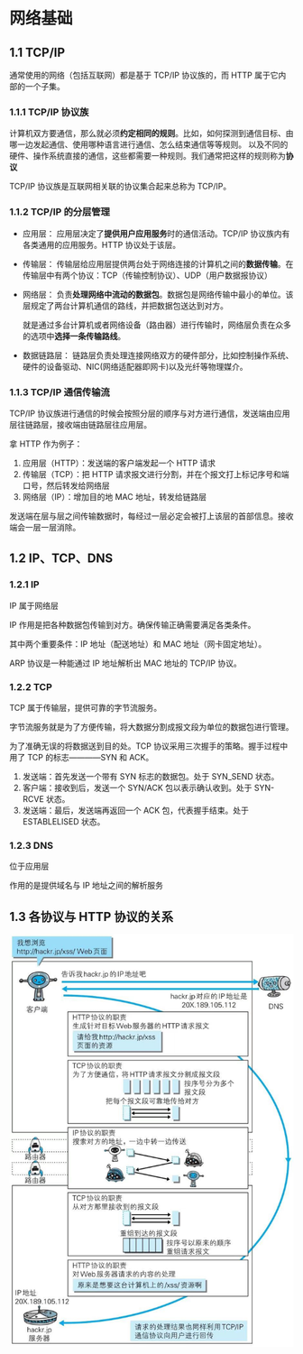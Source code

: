 # 网络基础

## 1.1 TCP/IP

通常使用的网络（包括互联网）都是基于 TCP/IP 协议族的，而 HTTP 属于它内部的一个子集。

### 1.1.1 TCP/IP 协议族

计算机双方要通信，那么就必须**约定相同的规则**。比如，如何探测到通信目标、由哪一边发起通信、使用哪种语言进行通信、怎么结束通信等等规则。
以及不同的硬件、操作系统直接的通信，这些都需要一种规则。我们通常把这样的规则称为**协议**

TCP/IP 协议族是互联网相关联的协议集合起来总称为 TCP/IP。

### 1.1.2 TCP/IP 的分层管理

- 应用层：
  应用层决定了**提供用户应用服务**时的通信活动。TCP/IP 协议族内有各类通用的应用服务。HTTP 协议处于该层。

- 传输层：
  传输层给应用层提供两台处于网络连接的计算机之间的**数据传输**。在传输层中有两个协议：TCP（传输控制协议）、UDP（用户数据报协议）

- 网络层：
  负责**处理网络中流动的数据包**。数据包是网络传输中最小的单位。该层规定了两台计算机通信的路线，并把数据包送达到对方。

  就是通过多台计算机或者网络设备（路由器）进行传输时，网络层负责在众多的选项中**选择一条传输路线**。

- 数据链路层：
  链路层负责处理连接网络双方的硬件部分，比如控制操作系统、硬件的设备驱动、NIC(网络适配器即网卡)以及光纤等物理媒介。

### 1.1.3 TCP/IP 通信传输流

TCP/IP 协议族进行通信的时候会按照分层的顺序与对方进行通信，发送端由应用层往链路层，接收端由链路层往应用层。

拿 HTTP 作为例子：

1.  应用层（HTTP）：发送端的客户端发起一个 HTTP 请求
2.  传输层（TCP）：把 HTTP 请求报文进行分割，并在个报文打上标记序号和端口号，然后转发给网络层
3.  网络层（IP）：增加目的地 MAC 地址，转发给链路层

发送端在层与层之间传输数据时，每经过一层必定会被打上该层的首部信息。接收端会一层一层消除。

## 1.2 IP、TCP、DNS

### 1.2.1 IP

IP 属于网络层

IP 作用是把各种数据包传输到对方。确保传输正确需要满足各类条件。

其中两个重要条件：IP 地址（配送地址）和 MAC 地址（网卡固定地址）。

ARP 协议是一种能通过 IP 地址解析出 MAC 地址的 TCP/IP 协议。

### 1.2.2 TCP

TCP 属于传输层，提供可靠的字节流服务。

字节流服务就是为了方便传输，将大数据分割成报文段为单位的数据包进行管理。

为了准确无误的将数据送到目的处。TCP 协议采用三次握手的策略。握手过程中用了 TCP 的标志————SYN 和 ACK。

1. 发送端：首先发送一个带有 SYN 标志的数据包。处于 SYN_SEND 状态。
2. 客户端：接收到后，发送一个 SYN/ACK 包以表示确认收到。处于 SYN-RCVE 状态。
3. 发送端：最后，发送端再返回一个 ACK 包，代表握手结束。处于 ESTABLELISED 状态。

### 1.2.3 DNS

位于应用层

作用的是提供域名与 IP 地址之间的解析服务

## 1.3 各协议与 HTTP 协议的关系

![An image](./img/20220427163711.jpg)
